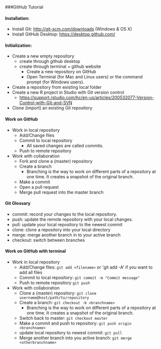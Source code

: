 ###GitHub Tutorial

#### Installation:
* Install Git: http://git-scm.com/downloads (Windows & OS X)
* Install GitHub Desktop: https://desktop.github.com/

#### Initialization:
* Create a new empty repository
	* create through github desktop
	* create through terminal + github website
        * Create a new repository on GitHub
        * Open Terminal (for Mac and Linux users) or the command prompt (for Windows users).
* Create a repository from existing local folder
* Create a new R project in Studio with Git version control
    * https://support.rstudio.com/hc/en-us/articles/200532077-Version-Control-with-Git-and-SVN
* Clone (import) an existing Git repository

#### Work on GitHub
* Work in local repository
    * Add/Change files
    * Commit to local repository
    	* All saved changes are called commits.
	* Push to remote repository
* Work with collaboration
	* Fork and clone a (master) repository
	* Create a branch
		* Branching is the way to work on different parts of a repository at one time. It creates a snapshot of the original branch.
	* Make a commit
	* Open a pull request 
	* Merge pull request into the master branch

#### Git Glossary
* commit: record your changes to the local repository.
* push: update the remote repository with your local changes.
* pull: update your local repository to the newest commit
* clone: clone a repository into your local directory
* merge: merge another branch in to your active branch
* checkout: switch between branches


#### Work on GitHub with terminal
* Work in local repository
    * Add/Change files: `git add <filename>` or 'git add -A' if you want to add all files
    * Commit to local repository: `git commit -m "Commit message"`
	* Push to remote repository `git push`
* Work with collaboration
	* Clone a (master) repository: `git clone username@host/path/to/repository`
	* Create a branch: `git checkout -b <branchname>` 
		* Branching is the way to work on different parts of a repository at one time. It creates a snapshot of the original branch.
	* Switch back to master: `git checkout master`
	* Make a commit and push to repository: `git push origin <branchname>`
	* update local repository to newest commit: `git pull`
	* Merge another branch into you active branch: `git merge <otherbranchname>`

